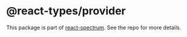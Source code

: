 # @react-types/provider

This package is part of [react-spectrum](https://github.com/watheia/spectrum). See the repo for more details.
